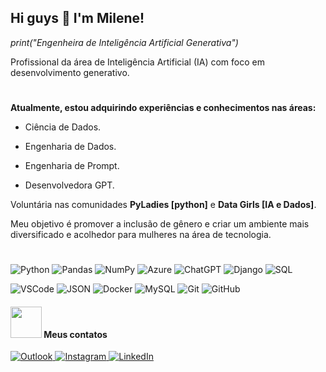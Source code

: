 ## Hi guys 👋 I'm Milene!

_print("Engenheira de Inteligência Artificial Generativa")_ <p>
Profissional da área de Inteligência Artificial (IA) com foco em desenvolvimento generativo.

#

**Atualmente, estou adquirindo experiências e conhecimentos nas áreas:** <p>
- Ciência de Dados. <p>
- Engenharia de Dados. <p>
- Engenharia de Prompt. <p>
- Desenvolvedora GPT. <p>

Voluntária nas comunidades **PyLadies [python]** e **Data Girls [IA e Dados]**.<p>
Meu objetivo é promover a inclusão de gênero e criar um ambiente mais diversificado e acolhedor para mulheres na área de tecnologia.
 # 
 
![Python](https://img.shields.io/badge/-Python-black?style=flat-square&logo=Python)
![Pandas](https://img.shields.io/badge/pandas-black?style=flat-square&logo=pandas&logoColor=white)
![NumPy](https://img.shields.io/badge/numpy-black?style=flat-square&logo=numpy&logoColor=white)
![Azure](https://img.shields.io/badge/azure-black?style=flat-square&logo=microsoftazure&logoColor=white)
![ChatGPT](https://img.shields.io/badge/chatGPT-black?style=flat-square&logo=openai&logoColor=white)
![Django](https://img.shields.io/badge/-Django-000000?style=flat-square&logo=django)
![SQL](https://img.shields.io/badge/-SQL-000000?style=flat-square&logo=sql)<p>
![VSCode](https://img.shields.io/badge/-VSCode-000000?style=flat-square&logo=visual-studio-code)
![JSON](https://img.shields.io/badge/-JSON-000000?style=flat-square&logo=json)
![Docker](https://img.shields.io/badge/-Docker-black?style=flat-square&logo=docker)
![MySQL](https://img.shields.io/badge/-MySQL-000000?style=flat-square&logo=mysql)
![Git](https://img.shields.io/badge/-Git-black?style=flat-square&logo=git)
![GitHub](https://img.shields.io/badge/-GitHub-000000?style=flat-square&logo=github)<p>


#### <img src="https://media.giphy.com/media/VgCDAzcKvsR6OM0uWg/giphy.gif" width="50"> Meus contatos

<a href="mailto:milene_martins@outlook.com">
  <img alt="Outlook" src="https://img.shields.io/badge/-milene.martins@blueshift.com.br-000000?style=flat-square&logo=microsoft-outlook&logoColor=white">
<a href="https://www.instagram.com/techmi.martins/">
  <img alt="Instagram" src="https://img.shields.io/badge/-mimartins.tech-000000?style=flat-square&logo=instagram&logoColor=white">
<a href="https://www.linkedin.com/in/milene-almeida-cordeiro-martins/">
  <img alt="LinkedIn" src="https://img.shields.io/badge/-Milene Martins-000000?style=flat-square&logo=linkedin&logoColor=white">
</a>

